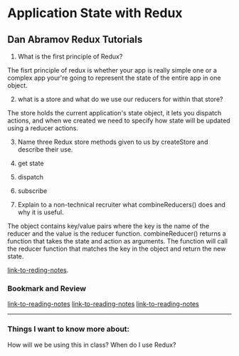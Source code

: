 # Application State with Redux

## Dan Abramov Redux Tutorials

1. What is the first principle of Redux?

The fisrt principle of redux is whether your app is really simple one or a complex app your're going to represent the state of the entire app in one object.

2. what is a store and what do we use our reducers for within that store?

The store holds the current application's state object, it lets you dispatch actions, and when we created we need to specify how state will be updated using a reducer actions.

3. Name three Redux store methods given to us by createStore and describe their use.

  1. get state
  2. dispatch
  3. subscribe

4. Explain to a non-technical recruiter what combineReducers() does and why it is useful.

The object contains key/value pairs where the key is the name of the reducer and the value is the reducer function. combineReducer() returns a function that takes the state and action as arguments. The function will call the reducer function that matches the key in the object and return the new state.

[link-to-reding-notes](https://egghead.io/courses/getting-started-with-redux).

### Bookmark and Review

[link-to-reading-notes](https://medium.freecodecamp.org/understanding-redux-the-worlds-easiest-guide-to-beginning-redux-c695f45546f6)
[link-to-reading-notes](https://medium.com/@netxm/testing-redux-reducers-with-jest-6653abbfe3e1)
[link-to-reading-notes](https://redux.js.org/)
*************************************************************************************************************

### Things I want to know more about:

How will we be using this in class?
When do I use Redux?